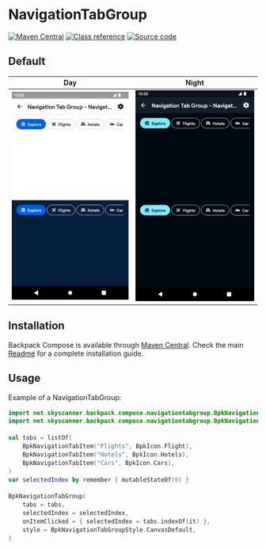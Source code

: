 # NavigationTabGroup

[![Maven Central](https://img.shields.io/maven-central/v/net.skyscanner.backpack/backpack-compose)](https://search.maven.org/artifact/net.skyscanner.backpack/backpack-compose)
[![Class reference](https://img.shields.io/badge/Class%20reference-Android-blue)](https://backpack.github.io/android/backpack-compose/net.skyscanner.backpack.compose.navigationtabgroup)
[![Source code](https://img.shields.io/badge/Source%20code-GitHub-lightgrey)](https://github.com/Skyscanner/backpack-android/tree/main/backpack-compose/src/main/kotlin/net/skyscanner/backpack/compose/navigationtabgroup)

## Default

| Day | Night |
| --- | --- |
| <img src="https://raw.githubusercontent.com/Skyscanner/backpack-android/main/docs/compose/NavigationTabGroup/screenshots/default.png" alt="NavigationTabGroup component" width="375" /> | <img src="https://raw.githubusercontent.com/Skyscanner/backpack-android/main/docs/compose/NavigationTabGroup/screenshots/default_dm.png" alt="NavigationTabGroup component - dark mode" width="375" /> |

## Installation

Backpack Compose is available through [Maven Central](https://search.maven.org/artifact/net.skyscanner.backpack/backpack-compose). Check the main [Readme](https://github.com/skyscanner/backpack-android#installation) for a complete installation guide.

## Usage

Example of a NavigationTabGroup:

```Kotlin
import net.skyscanner.backpack.compose.navigationtabgroup.BpkNavigationTabGroup
import net.skyscanner.backpack.compose.navigationtabgroup.BpkNavigationTabItem

val tabs = listOf(
    BpkNavigationTabItem("Flights", BpkIcon.Flight),
    BpkNavigationTabItem("Hotels", BpkIcon.Hotels),
    BpkNavigationTabItem("Cars", BpkIcon.Cars),
)
var selectedIndex by remember { mutableStateOf(0) }

BpkNavigationTabGroup(
    tabs = tabs,
    selectedIndex = selectedIndex,
    onItemClicked = { selectedIndex = tabs.indexOf(it) },
    style = BpkNavigationTabGroupStyle.CanvasDefault,
)
```
